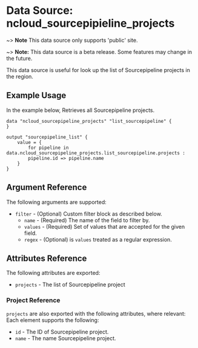 # Data Source: ncloud_sourcepipieline_projects

~> **Note** This data source only supports 'public' site.

~> **Note:** This data source is a beta release. Some features may change in the future.

This data source is useful for look up the list of Sourcepipeline projects in the region.

## Example Usage

In the example below, Retrieves all Sourcepipeline projects.

```hcl
data "ncloud_sourcepipeline_projects" "list_sourcepipeline" {
}

output "sourcepipeline_list" {
    value = {
        for pipeline in data.ncloud_sourcepipeline_projects.list_sourcepipeline.projects :
        pipeline.id => pipeline.name
    }
}
```

## Argument Reference

The following arguments are supported:

*   `filter` - (Optional) Custom filter block as described below.
    *   `name` - (Required) The name of the field to filter by.
    *   `values` - (Required) Set of values that are accepted for the given field.
    *   `regex` - (Optional) is `values` treated as a regular expression.

## Attributes Reference

The following attributes are exported:

*   `projects` - The list of Sourcepipeline project

### Project Reference

`projects` are also exported with the following attributes, where relevant: Each element supports the following:

*   `id` - The ID of Sourcepipeline project.
*   `name` - The name Sourcepipeline project.

